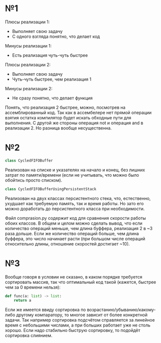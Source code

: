 # №1

Плюсы реализации 1:
- Выполняет свою задачу
- С одного взгляда понятно, что делает код

Минусы реализации 1:
- Есть реализация чуть-чуть быстрее

Плюсы реализации 2:
- Выполняет свою задачу
- Чуть-чуть быстрее, чем реализация 1

Минусы реализации 2:
- Не сразу понятно, что делает функция

Понять, что реализация 2 быстрее, можно, посмотрев на ассемблированный код. Так как в ассембелере нет прямой операции взятия остатка компилятор будет искать обходные пути для выполнения. С другой же стороны операция not и операция and в реализации 2. Но разница вообще несущественна.

# №2
```cpp
class CycledFIFOBuffer
```
Реализован на списке и указателях на начало и конец, без лишних затрат по памяти/времени (если не учитывать, что можно было обойтись просто списком).

```cpp
class CycledFIFOBufferUsingPersistentStack
```
Реализован на двух классах персистентного стека, что, естественно, ухудшает как требуемую память, так и время работы. Но зато его можно доработать до персистентного класса при необходимости.

Файл comprasion.py содержит код для сравнения скорости работы обоих классов. В общем и целом можно сделать вывод, что если количество операций меньше, чем длина буффера, реализация 2 в ~3 раза дольше. Если же количество операций больше, чем длина буффера, это число начинает расти (при большом числе операций относительно длины, отношение скоростей достигает ~10).

# №3
Вообще говоря в условии не сказано, в каком порядке требуется сортировать массив, так что оптимальный код такой (кажется, быстрее чем за 0 времени нельзя):
```py
def func(a: list) -> list:
    return a
```
Если же имеется ввиду сортировка по возрастанию/убыванию/какому-либо другому компаратору, то многое зависит от более конкретной задачи. Так например сортировка подсчётом справляется за линейное время с небольшими числами, а при больших работает уже не столь хорошо. Если надо стабильно быструю сортировку, то подойдёт сортировка слиянием.
